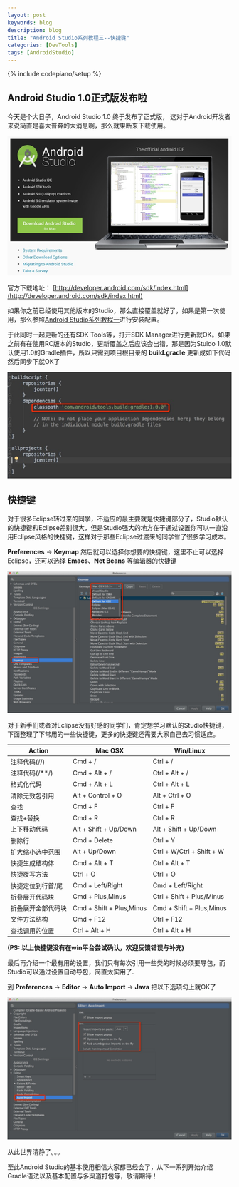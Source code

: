 ```yaml
---
layout: post
keywords: blog
description: blog
title: "Android Studio系列教程三--快捷键"
categories: [DevTools]
tags: [AndroidStudio]
---
```

{% include codepiano/setup %}

## Android Studio 1.0正式版发布啦

今天是个大日子，Android Studio 1.0 终于发布了正式版， 这对于Android开发者来说简直是喜大普奔的大消息啊，那么就果断来下载使用。

<img src="/image/studio1.0.png" />

官方下载地址： [http://developer.android.com/sdk/index.html](http://developer.android.com/sdk/index.html)

如果你之前已经使用其他版本的Studio，那么直接覆盖就好了，如果是第一次使用，那么参照[Android Studio系列教程一](http://stormzhang.com/devtools/2014/11/25/android-studio-tutorial1/)进行安装配置。

于此同时一起更新的还有SDK Tools等，打开SDK Manager进行更新就OK。如果之前有在使用RC版本的Studio，更新覆盖之后应该会出错，那是因为Stuido 1.0默认使用1.0的Gradle插件，所以只需到项目根目录的 **build.gradle** 更新成如下代码然后同步下就OK了

<img src="/image/update_gradle.png" />

## 快捷键

对于很多Eclipse转过来的同学，不适应的最主要就是快捷键部分了，Studio默认的快捷键和Eclipse差别很大，但是Studio强大的地方在于通过设置你可以一直沿用Eclipse风格的快捷键，这样对于那些Eclipse过渡来的同学省了很多学习成本。

**Preferences** -> **Keymap** 然后就可以选择你想要的快捷键，这里不止可以选择Eclipse，还可以选择 **Emacs**、**Net Beans** 等编辑器的快捷键

<img src="/image/keymap.png" />

对于新手们或者对Eclipse没有好感的同学们，肯定想学习默认的Studio快捷键，下面整理了下常用的一些快捷键，更多的快捷键还需要大家自己去习惯适应。

Action             |     Mac OSX     |     Win/Linux
-------------------|-----------------|--------------
注释代码(//)        | Cmd + /         | Ctrl + /
注释代码(/**/)      | Cmd + Alt + /   | Ctrl + Alt + /
格式化代码          | Cmd + Alt + L   | Ctrl + Alt + L
清除无效包引用      | Alt + Control + O | Alt + Ctrl + O
查找               | Cmd + F          | Ctrl + F
查找+替换           | Cmd + R         | Ctrl + R
上下移动代码        | Alt + Shift + Up/Down  | Alt + Shift + Up/Down
删除行              | Cmd + Delete    | Ctrl + Y
扩大缩小选中范围     | Alt + Up/Down    | Ctrl + W/Ctrl + Shift + W
快捷生成结构体      | Cmd + Alt + T      | Ctrl + Alt + T
快捷覆写方法        | Ctrl + O        | Ctrl + O
快捷定位到行首/尾   | Cmd + Left/Right | Cmd + Left/Right
折叠展开代码块      |   Cmd + Plus,Minus | Ctrl + Shift + Plus/Minus
折叠展开全部代码块 | Cmd + Shift + Plus,Minus  | Cmd + Shift + Plus,Minus
文件方法结构 | Cmd + F12 | Ctrl + F12
查找调用的位置 | Ctrl + Alt + H | Ctrl + Alt + H

**(PS: 以上快捷键没有在win平台尝试确认，欢迎反馈错误与补充)**

最后再介绍一个最有用的设置，我们只有每次引用一些类的时候必须要导包，而Studio可以通过设置自动导包，简直太实用了.

到 **Preferences** -> **Editor** -> **Auto Import** -> **Java** 把以下选项勾上就OK了

<img src="/image/auto_import.png" />

从此世界清静了。。。

至此Android Studio的基本使用相信大家都已经会了，从下一系列开始介绍Gradle语法以及基本配置与多渠道打包等，敬请期待！
